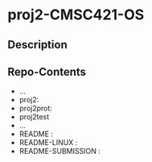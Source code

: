  # proj2-CMSC421-OS
 ## Description
 
 ## Repo-Contents
 - ...
 - proj2:
 - proj2prot:
 - proj2test
 - ...
 - README :
 - README-LINUX :
 - README-SUBMISSION :

